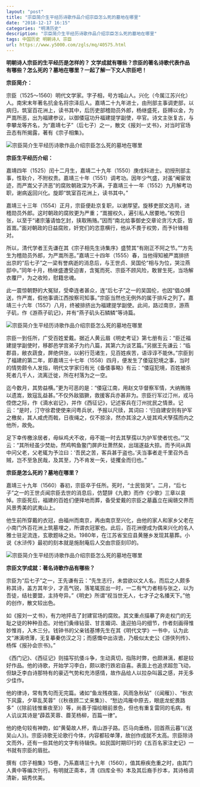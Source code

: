 ```yaml
---
layout: "post"
title: "宗臣简介生平经历诗歌作品介绍宗臣怎么死的墓地在哪里"
date: "2018-12-17 16:15"
categories: "明清历史"
description: "宗臣简介生平经历诗歌作品介绍宗臣怎么死的墓地在哪里"
tags: 中国历史 明朝诗人 宗臣
url: https://www.y5000.com/zgls/mq/40575.html
---
```






**明朝诗人宗臣的生平经历是怎样的？ **文学成就有哪些？宗臣的著名诗歌代表作品有哪些？怎么死的？墓地在哪里？一起了解一下文人宗臣吧！****

 **宗臣简介：**

宗臣（1525～1560）明代文学家。字子相，号方城山人。兴化（今属江苏兴化）人。南宋末年著名抗金名将宗泽后人。嘉靖二十九年进士，由刑部主事调吏部，以病归，筑室百花洲上，读书其中，后历吏部稽勋员外郎，杨继盛死，臣赙以金，为严嵩所恶，出为福建参议，以御倭寇功升福建提学副使，卒官。诗文主张复古，与李攀龙等齐名，为“嘉靖七子”（后七子）之一，散文《报刘一丈书》，对当时官场丑态有所揭露，著有《宗子相集》。

![宗臣简介生平经历诗歌作品介绍宗臣怎么死的墓地在哪里](https://img.y5000.com/uploads/allimg/190124/1ea6554f8e10f554daf7c0442012043b.jpg)

 **宗臣生平经历介绍：**

嘉靖四年（1525）闰十二月生，嘉靖二十九年（1550）庚戌科进士。初授刑部主事，性耿介，不附权贵。嘉靖三十年（1551）调考功。因年少气盛，对虽“阉宦敛迹，而严嵩父子济恶”的腐败朝政深为不满，于嘉靖三十一年（1552）九月解考功职，谢病返回兴化。旋即“筑室百花洲上，读书其中。”

嘉靖三十三年（1554）正月，宗臣便赴京复职，以谢厚望。旋移吏部文选司，进稽勋员外郎。这时朝政的腐败更为严重；“嵩握权久，遍引私人居要地。”权势日张，以至于“诸宗藩请恤乞封，挟取贿赂。”因而“南北给事御史交章论贪污大臣，皆首嵩。”面对朝政的日益腐败，奸党们的恣意横行，他从不畏于权势，而予针锋相对。

所以，清代学者王先谦在其《宗子相先生诗集序》盛赞其“有刚正不阿之节。”“方先生为稽勋员外郎，为严嵩所恶。”嘉靖三十四年（1555）春，当他得知被严嵩排挤出京的“后七子”之一梁有誉病逝的消息后，与王世贞、吴国伦“相与为位，哭泣燕邸中。”同年十月，杨继盛遭受迫害，含冤而死、宗臣不顾风险，敢冒生死，当场解衣覆尸，为之收殓，慰籍忠魂。

此一震惊朝野的大冤狱，受牵连者甚众，连“后七子”之一的吴国伦，也因“倡众赙送，忤严嵩，假他事谪江西按察司知事。”宗臣当然也无例外的属于排斥之列了。嘉靖三十六年（1557）八月，终被排挤出为福建提学副使。此间，路过南京，游燕子矶，作《游燕子矶记》，并有“燕子矶头石鳞鳞”等诗篇。

![宗臣简介生平经历诗歌作品介绍宗臣怎么死的墓地在哪里](https://img.y5000.com/uploads/allimg/190124/fe9af9918408a3ad9c2c230de0589dd1.jpg)

宗臣一到任所，广受百姓爱戴。据近人黄云眉《明史考证》第七册有云：“臣迁福建提学副使时，移郡邑学宫弟子为约八篇，其第六为谈艺篇。”另据王先谦云：“临郡县，敝衣蔬食，屏绝供张，以躬行范诸生，见百姓疾苦，语谆谆不能休。”宗臣到了福建的第二年，即嘉靖三十七年（1558）四月，便发生了倭寇犯境之事，当时的情势颇令人发指，明代文学家归有光《备倭事略》有云：“倭寇犯境，百姓被杀死者几千人，流离迁徙，所在村落为之一空。

迄今数月，其势益横。”更为可恶的是：“倭寇江南，用赵文华督察军情，大纳贿赂以遗嵩，致寇乱益甚。”不仅外敌猖獗，救援客兵亦甚非为。宗臣行军过汀州，戎马倥偬之际，作《滴水岩记》，并作《西征记》，记述客兵在汀州扰民之情景。记云：“是时，汀守徐君使使来问粤兵状，予报以尺牍，其词曰：‘归自建安则有护军之檄矣，其人咸虎而戟，日夜绳之，仅不掠涂，然亦其涂之人徙其鸡犬孥孺而内之他所，故免。

足下幸传檄涂居者，毋纵鸡犬不收，毋不能一时去其孥孺以为护军使者忧也。’”又云：“其所经虽少焚劫，然鸡鸭鱼鳖门屏庐灶萧然矣，出瑞遂益大掠。而予间从舆中问父老，父老辄为予泣曰：‘吾民之苦，客兵甚于盗也。’夫当事者走千里召外击贼，岂不至急民哉，及其至，乃不肯发一矢，徒攫金而归也。”

 **宗臣是怎么死的？墓地在哪里？**

嘉靖三十九年（1560）春初，宗臣卒于任所。死时，“士民皆哭”。二月，“后七子”之一的王世贞闻宗臣去世的消息后，仿楚辞《九歌》而作《少歌》三章以哀悼。宗臣死后，福建的百姓们便择地而葬，备受爱戴的宗臣之墓矗立在闽赣交界而风景秀美的武夷山上。

他生前所穿戴的衣冠，由福州而南京，再由南京至兴化，由他的家人和家乡父老在小南门外百花洲上筑墓埋之，所谓衣冠冢也。此后，百花洲便成为偶来兴化的名人雅士驻足流连，玄歌题咏之处。1980年，在江苏省宝应县黄塍乡发现其墓葬。小说《水浒传》最初的刻本就是施耐庵后人交由宗臣刻印的。

![宗臣简介生平经历诗歌作品介绍宗臣怎么死的墓地在哪里](https://img.y5000.com/uploads/allimg/190124/00e9d1b76c844e2d0f188db3da805303.jpg)

 **宗臣文学成就：著名诗歌作品有哪些？**

宗臣为“后七子”之一，王先谦有云：“先生志行，未尝欲以文人名，而后之人颇多称其诗，盖方其年少，才高气锐，落笔辄拔出一时，一二有气力者相与张之，以为吾徒，结社要盟，主持夸异。”《明史》所谓“视当世无人，七才子之名播天下。”他的创作，散文较出色。

如《报刘一丈书》，有力地抨击了封建官场的腐败。其文重点描摹了奔走权门的无耻之徒的种种丑态。对他们夤缘钻营、甘言媚词、逢迎拍马的细节，作者刻画得惟妙惟肖，入木三分。钱钟书的父亲钱基博先生在其《明代文学》一书中，认为此文“淋漓喷薄，无复摹秦仿汉之习；而感慨中出诙诡，乃极似太史公《游侠列传》、杨恽《报孙会宗书》。”

《西门记》、《西征记》则描写抗倭斗争，生动真切，指陈时弊，也颇淋漓，都是较好作品。他的诗歌，开始学习李白，颇以歌行跌宕自喜。表面上也追求超忽飞动，但缺乏李白诗那特有的豪迈气势和充沛感情，故作品给人以拉杂叫嚣之感，并无多少佳作。

他的律诗，常有隽句而无完篇。诸如“鱼龙残夜笛，风雨急秋砧”（《闻雁》）、“秋衣下风露，夕草乱芙蓉”（《秋夜顾二丈来集》）、“愁边鸿雁中原去，眼底龙蛇畏路多”（《除前钱惟重夜至》）等，尚善于描绘眼前景色，但也有重复雷同的毛病，有人讥议其诗是“薜荔芙蓉、蘼芜杨柳，百篇一律”。

他的绝句较有神韵，如“黄菊故人杯，青山游子路。匹马向垂杨，回首燕云暮”(《送吴山人》)。宗臣诗歌无论歌行今体，内容都较单薄，故创作成就不太高。宗臣除诗文而外，还有一些其他的文字有待辑佚。如民国时期印行的《五百名家注史记》一书就有宗臣的眉批。

撰有《宗子相集》15卷，乃系嘉靖三十九年（1560），值其瘵疾危重之时，由其门人黄中等编次刊行。有明就正斋本，清《四库全书》本及其后裔手抄本，其诗格调清新，娟秀优美。
